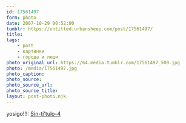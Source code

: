 ```yaml
---
id: 17561497
form: photo
date: 2007-10-29 00:52:00
tumblr: https://untitled.urbansheep.com/post/17561497/
title:
tags:
    - post
    - картинки
    - города и люди
photo_original_url: https://64.media.tumblr.com/17561497_500.jpg
photo: /media/17561497.jpg
photo_caption: 
photo_source:
photo_source_url:
photo_source_title:
layout: post-photo.njk
---
```


<p>yosigo!!!: <a href="http://flickr.com/photos/yosigo/126271047/">Sin-ti'tulo-4</a></p>

